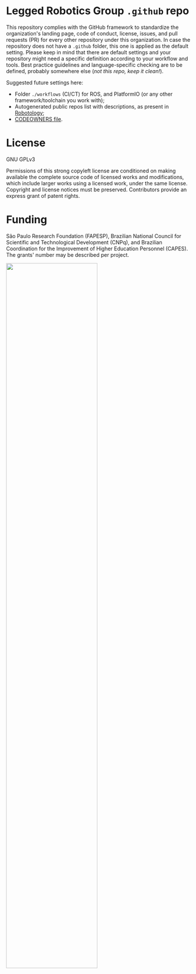 # Legged Robotics Group `.github` repo

This repository complies with the GitHub framework to standardize the organization's landing page, code of conduct, license, issues, and pull requests (PR) for every other repository under this organization. 
In case the repository does not have a `.github` folder, this one is applied as the default setting. Please keep in mind that there are default settings and your repository might need a specific definition according
to your workflow and tools. Best practice guidelines and language-specific checking are to be defined, probably somewhere else (_not this repo, keep it clean!_).

Suggested future settings here: 
- Folder `./workflows` (CI/CT) for ROS, and PlatformIO (or any other framework/toolchain you work with);
- Autogenerated public repos list with descriptions, as present in [Robotology](https://github.com/robotology);
- [CODEOWNERS file](https://docs.github.com/en/repositories/managing-your-repositorys-settings-and-features/customizing-your-repository/about-code-owners).


# License

GNU GPLv3

Permissions of this strong copyleft license are conditioned on making available the complete source code of licensed works and modifications, which include larger works using a licensed work, under the same license. 
Copyright and license notices must be preserved. Contributors provide an express grant of patent rights.

# Funding

São Paulo Research Foundation (FAPESP), Brazilian National Council for Scientific and Technological Development (CNPq), and Brazilian Coordination for the Improvement of Higher Education Personnel (CAPES). The grants' number may be described per project.

<img src="https://github.com/leggedrobotics-usp/.github/assets/44267124/3c43670c-3064-4341-9642-ccbe499d66b3" width="70%"/>
